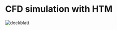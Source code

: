 # CFD simulation with HTM
![deckblatt](https://github.com/Skykx/origin/assets/27886955/8acb34a5-e8d7-4d30-91a0-c7445ddc438f)
